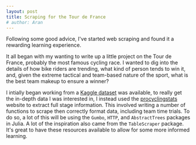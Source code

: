 ```yaml
---
layout: post
title: Scraping for the Tour de France
# author: Aran
---
```


Following some good advice, I've started web scraping and found it a rewarding learning experience.

It all began with my wanting to write up a little project on the Tour de France, probably the most famous cycling race. I wanted to dig into the details of how bike riders are trending, what kind of person tends to win it, and, given the extreme tactical and team-based nature of the sport, what is the best team makeup to ensure a winner?

I intially began working from a [Kaggle dataset](https://www.kaggle.com/datasets/pablomonleon/tour-de-france-historic-stages-data) was available, to really get the in-depth data I was interested in, I instead used the [procyclingstats](https://www.procyclingstats.com/race/tour-de-france/) website to extract full stage information. This involved writing a number of functions to scrape then correctly format data, including team time trials. To do so, a lot of this will be using the `Gumbo`, `HTTP`, and `AbstractTrees` packages in Julia. A lot of the inspiration also came from the `TableScraper` package. It's great to have these resources available to allow for some more informed learning.